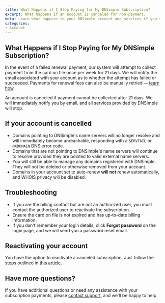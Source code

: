 ```yaml
---
title: What Happens if I Stop Paying for My DNSimple Subscription?
excerpt: What happens if an account is canceled for non-payment.
meta: Learn what happens to your DNSimple account and services if you stop paying. Understand the implications and steps to take for a smooth transition.
categories:
- Account
---
```


## What Happens if I Stop Paying for My DNSimple Subscription?

In the event of a failed renewal payment, our system will attempt to collect payment from the card on file once per week for 21 days. We will notify the email associated with your account as to whether the attempt has failed or succeeded. Payments for renewal fees can also be manually retried — [learn how](/articles/account-invoice-history/#retrying).

An account is canceled if payment cannot be collected after 21 days. We will immediately notify you by email, and all services provided by DNSimple will stop.

## If your account is cancelled 

- Domains pointing to DNSimple's name servers will no longer resolve and will immediately become unreachable, responding with a `SERVFAIL` or `NXDOMAIN` DNS error code.
- Domains that are not pointing to DNSimple's name servers will continue to resolve provided they are pointed to valid external name servers.
- You will still be able to manage any domains registered with DNSimple. They will not be deleted or otherwise removed from your account.
- Domains in your account set to auto-renew **will not** renew automatically, and WHOIS privacy will be disabled.

## Troubleshooting

- If you are the billing contact but are not an authorized user, you must contact the authorized user to reactivate the subscription.
- Ensure the card on file is not expired and has up-to-date billing information.
- If you don't remember your login details, click **Forgot password** on the login page, and we will send you a password reset email. 

## Reactivating your account

You have the option to reactivate a canceled subscription. Just follow the steps outlined in [this article](/articles/reactivate-subscription/).

## Have more questions?

If you have additional questions or need any assistance with your subscription payments, please [contact support](https://dnsimple.com/feedback), and we'll be happy to help. 
